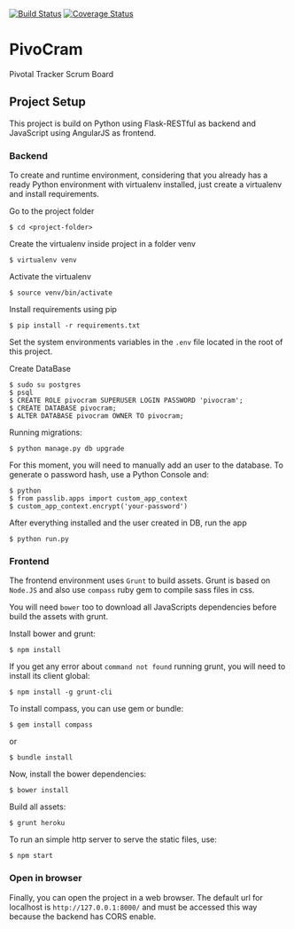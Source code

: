 [![Build Status](https://travis-ci.org/Maethorin/pivocram.svg?branch=master)](https://travis-ci.org/Maethorin/pivocram)
[![Coverage Status](https://coveralls.io/repos/github/Maethorin/pivocram/badge.svg?branch=master)](https://coveralls.io/github/Maethorin/pivocram?branch=master)


# PivoCram
Pivotal Tracker Scrum Board

## Project Setup

This project is build on Python using Flask-RESTful as backend and JavaScript using AngularJS as frontend.

### Backend

To create and runtime environment, considering that you already has a ready Python environment with virtualenv installed, just create a virtualenv and install requirements.

Go to the project folder

    $ cd <project-folder>

Create the virtualenv inside project in a folder venv

    $ virtualenv venv

Activate the virtualenv

    $ source venv/bin/activate

Install requirements using pip

    $ pip install -r requirements.txt

Set the system environments variables in the `.env` file located in the root of this project.

Create DataBase

    $ sudo su postgres
    $ psql
    $ CREATE ROLE pivocram SUPERUSER LOGIN PASSWORD 'pivocram';
    $ CREATE DATABASE pivocram;
    $ ALTER DATABASE pivocram OWNER TO pivocram;

Running migrations:

    $ python manage.py db upgrade

For this moment, you will need to manually add an user to the database. To generate o password hash, use a Python Console and:

    $ python
    $ from passlib.apps import custom_app_context
    $ custom_app_context.encrypt('your-password')

After everything installed and the user created in DB, run the app

    $ python run.py

### Frontend

The frontend environment uses `Grunt` to build assets. Grunt is based on `Node.JS` and also use `compass` ruby gem to compile sass files in css.

You will need `bower` too to download all JavaScripts dependencies before build the assets with grunt.

Install bower and grunt:

    $ npm install

If you get any error about `command not found` running grunt, you will need to install its client global:

    $ npm install -g grunt-cli

To install compass, you can use gem or bundle:

    $ gem install compass

or

    $ bundle install

Now, install the bower dependencies:

    $ bower install

Build all assets:

    $ grunt heroku

To run an simple http server to serve the static files, use:

    $ npm start

### Open in browser

Finally, you can open the project in a web browser. The default url for localhost is `http://127.0.0.1:8000/` and must be accessed this way because the backend has CORS enable.